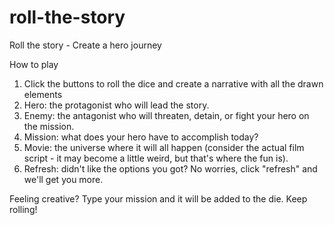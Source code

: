 # roll-the-story
Roll the story - Create a hero journey

How to play
                    
1. Click the buttons to roll the dice and create a narrative with all the drawn elements
2. Hero: the protagonist who will lead the story.
3. Enemy: the antagonist who will threaten, detain, or fight your hero on the mission.
4. Mission: what does your hero have to accomplish today?
5. Movie: the universe where it will all happen (consider the actual film script - it may become a little weird, but that's where the fun is).
6. Refresh: didn't like the options you got? No worries, click "refresh" and we'll get you more.

Feeling creative? Type your mission and it will be added to the die. Keep rolling!
